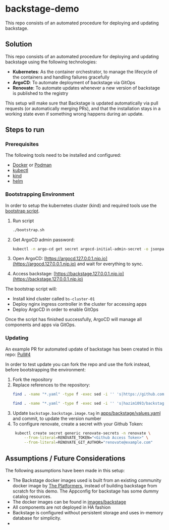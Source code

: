 # backstage-demo

This repo consists of an automated procedure for deploying and updating backstage.

## Solution

This repo consists of an automated procedure for deploying and updating backstage using the following technologies:

- **Kubernetes**: As the container orchestrator, to manage the lifecycle of the containers and handling failures gracefully
- **ArgoCD**: To automate deployment of backstage via GitOps
- **Renovate**: To automate updates whenever a new version of backstage is published to the registry

This setup will make sure that Backstage is updated automatically via pull requests (or automatically merging PRs), and that the installation stays in a working state even if something wrong happens during an update.

## Steps to run

### Prerequisites

The following tools need to be installed and configured:

- [Docker](https://docs.docker.com/engine/install/) or [Podman](https://podman.io/docs/installation)
- [kubectl](https://kubernetes.io/docs/tasks/tools/)
- [kind](https://kind.sigs.k8s.io/docs/user/quick-start/#installation)
- [helm](https://helm.sh/docs/intro/install/)

### Bootstrapping Environment

In order to setup the kubernetes cluster (kind) and required tools use the [bootstrap script](./bootstrap.sh).

1. Run script
   ```sh
   ./bootstrap.sh
   ```

2. Get ArgoCD admin password:
    ```sh
    kubectl -n argo-cd get secret argocd-initial-admin-secret -o jsonpath="{.data.password}" | base64 -d; echo
    ```

3. Open ArgoCD: [https://argocd.127.0.0.1.nip.io](https://argocd.127.0.0.1.nip.io) and wait for everything to sync.

4. Access backstage: [https://backstage.127.0.0.1.nip.io](https://backstage.127.0.0.1.nip.io)

The bootstrap script will:
- Install kind cluster called `bs-cluster-01`
- Deploy nginx ingress controller in the cluster for accessing apps
- Deploy ArgoCD in order to enable GitOps

Once the script has finished successfully, ArgoCD will manage all components and apps via GitOps.

### Updating

An example PR for automated update of backstage has been created in this repo: [Pull#4](https://github.com/hazim1093/backstage-demo/pull/4)

In order to test update you can fork the repo and use the fork instead, before bootstrapping the environment:

1. Fork the repository
2. Replace references to the repository:
   ```sh
   find . -name "*.yaml" -type f -exec sed -i '' 's|https://github.com/hazim1093/backstage-demo|<your-fork-url>|g' {} +;

   find . -name "*.yaml" -type f -exec sed -i '' 's|hazim1093/backstage-demo|<fork-user/backstage-demo>|g' {} +;
   ```
3. Update `backstage.backstage.image.tag` in [apps/backstage/values.yaml](./apps/backstage/values.yaml) and commit, to update the version number
4. To configure renovate, create a secret with your Github Token:
   ```sh
    kubectl create secret generic renovate-secrets -n renovate \
        --from-literal=RENOVATE_TOKEN="<Github Access Token>" \
        --from-literal=RENOVATE_GIT_AUTHOR="renovate@example.com"
   ```

## Assumptions / Future Considerations

The following assumptions have been made in this setup:

- The Backstage docker images used is built from an existing community docker image by [The Platformers](https://www.platformers.community), instead of building backstage from scratch for this demo. The Appconfig for backstage has some dummy catalog resources.
- The docker images can be found in [images/backstage](./images/backstage/)
- All components are not deployed in HA fashion
- Backstage is configured without persistent storage and uses in-memory database for simplicity.
-
